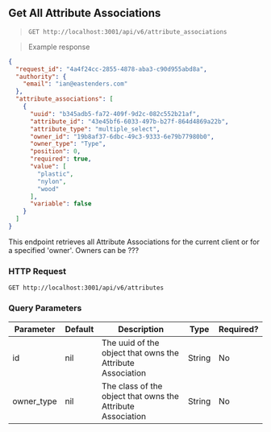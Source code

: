 ## Get All Attribute Associations

> `GET http://localhost:3001/api/v6/attribute_associations`

> Example response

```json
{
  "request_id": "4a4f24cc-2855-4878-aba3-c90d955abd8a",
  "authority": {
    "email": "ian@eastenders.com"
  },
  "attribute_associations": [
    {
      "uuid": "b345adb5-fa72-409f-9d2c-082c552b21af",
      "attribute_id": "43e45bf6-6033-497b-b27f-864d4869a22b",
      "attribute_type": "multiple_select",
      "owner_id": "19b8af37-6dbc-49c3-9333-6e79b77980b0",
      "owner_type": "Type",
      "position": 0,
      "required": true,
      "value": [
        "plastic",
        "nylon",
        "wood"
      ],
      "variable": false
    }
  ]
}
```

This endpoint retrieves all Attribute Associations for the current client or for a specified 'owner'. 
Owners can be ???

### HTTP Request

`GET http://localhost:3001/api/v6/attributes`


### Query Parameters

Parameter | Default | Description | Type | Required?
--------- | ------- | ----------- | ---- | --------
id | nil | The uuid of the object that owns the Attribute Association | String | No
owner_type | nil | The class of the object that owns the Attribute Association | String | No